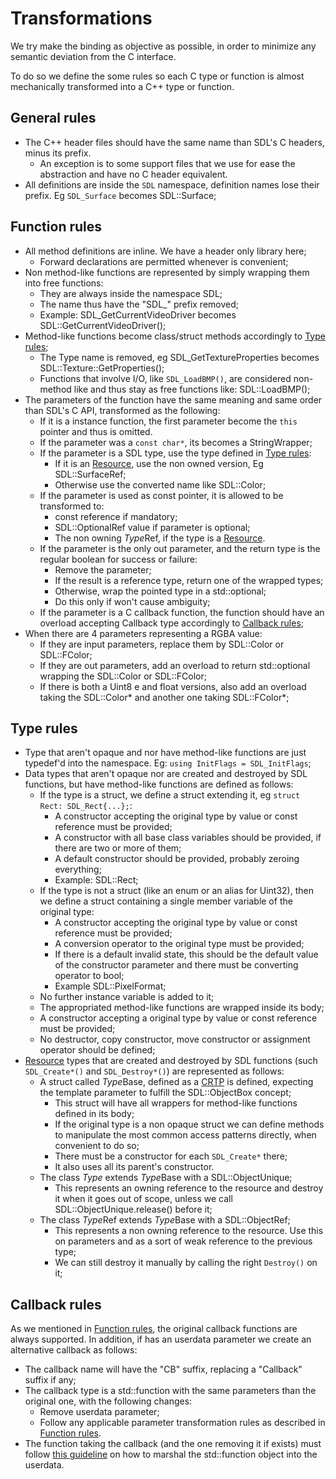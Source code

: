 Transformations
===============

We try make the binding as objective as possible, in order to minimize any
semantic deviation from the C interface. 

To do so we define the some rules so each C type or function is almost
mechanically transformed into a C++ type or function.

General rules
-------------

- The C++ header files should have the same name than SDL's C headers, minus 
its prefix.
  - An exception is to some support files that we use for ease the abstraction
  and have no C header equivalent.
- All definitions are inside the `SDL` namespace, definition names lose their
prefix. Eg `SDL_Surface` becomes SDL::Surface;

Function rules
--------------

- All method definitions are inline. We have a header only library here;
  - Forward declarations are permitted whenever is convenient;
- Non method-like functions are represented by simply wrapping them into free
  functions:
  - They are always inside the namespace SDL;
  - The name thus have the "SDL_" prefix removed;
  - Example: SDL_GetCurrentVideoDriver becomes SDL::GetCurrentVideoDriver();
- Method-like functions become class/struct methods accordingly to 
[Type rules](#type-rules);
  - The Type name is removed, eg SDL_GetTextureProperties becomes 
    SDL::Texture::GetProperties();
  - Functions that involve I/O, like `SDL_LoadBMP()`, are considered non-method
    like and thus stay as free functions like: SDL::LoadBMP();
- The parameters of the function have the same meaning and same order than 
  SDL's C API, transformed as the following:
  - If it is a instance function, the first parameter become the `this` pointer
    and thus is omitted.
  - If the parameter was a `const char*`, its becomes a StringWrapper;
  - If the parameter is a SDL type, use the type defined in [Type rules](#type-rules):
    - If it is an [Resource](#resource), use the non owned version, Eg SDL::SurfaceRef;
    - Otherwise use the converted name like SDL::Color;
  - If the parameter is used as const pointer, it is allowed to be transformed to:
    - const reference if mandatory;
    - SDL::OptionalRef value if parameter is optional;
    - The non owning <i>Type</i>Ref, if the type is a [Resource](#resource).
  - If the parameter is the only out parameter, and the return type is the regular 
    boolean for success or failure:
    - Remove the parameter;
    - If the result is a reference type, return one of the wrapped types;
    - Otherwise, wrap the pointed type in a std::optional;
    - Do this only if won't cause ambiguity;
  - If the parameter is a C callback function, the function should have an 
    overload accepting Callback type accordingly to [Callback rules](#callback-rules);
- When there are 4 parameters representing a RGBA value:
  - If they are input parameters, replace them by SDL::Color or SDL::FColor;
  - If they are out parameters, add an overload to return std::optional wrapping
    the SDL::Color or SDL::FColor;
  - If there is both a Uint8 e and float versions, also add an overload taking the
    SDL::Color* and another one taking SDL::FColor*;

Type rules
----------

- Type that aren't opaque and nor have method-like functions are just 
typedef'd into the namespace. Eg: `using InitFlags = SDL_InitFlags`;
- Data types that aren't opaque nor are created and destroyed by SDL functions, 
but have method-like functions are defined as follows:
  - If the type is a struct, we define a struct extending it, eg `struct Rect: SDL_Rect{...};`:
    - A constructor accepting the original type by value or const reference
      must be provided;
    - A constructor with all base class variables should be provided, if there
      are two or more of them;
    - A default constructor should be provided, probably zeroing everything;
    - Example: SDL::Rect;
  - If the type is not a struct (like an enum or an alias for Uint32), then we 
  define a struct containing a single member variable of the original type:
    - A constructor accepting the original type by value or const reference
      must be provided;
    - A conversion operator to the original type must be provided;
    - If there is a default invalid state, this should be the
      default value of the constructor parameter and there must be converting 
      operator to bool;
    - Example SDL::PixelFormat;
  - No further instance variable is added to it;
  - The appropriated method-like functions are wrapped inside its body;
  - A constructor accepting a original type by value or const reference 
  must be provided;
  - No destructor, copy constructor, move constructor or assignment operator
  should be defined;
- [Resource](#resource) types that are created and destroyed by SDL functions
(such `SDL_Create*()` and `SDL_Destroy*()`) are represented as follows:
  - A struct called <i>Type</i>Base, defined as a [CRTP](https://en.cppreference.com/w/cpp/language/crtp)
    is defined, expecting the template parameter to fulfill the SDL::ObjectBox
    concept;
    - This struct will have all wrappers for method-like functions 
      defined in its body;
    - If the original type is a non opaque struct we can define methods to 
      manipulate the most common access patterns directly, when convenient to 
      do so;
    - There must be a constructor for each `SDL_Create*` there; 
    - It also uses all its parent's constructor.
  - The class <i>Type</i> extends <i>Type</i>Base with a SDL::ObjectUnique;
    - This represents an owning reference to the resource and destroy it when
      it goes out of scope, unless we call SDL::ObjectUnique.release() before 
      it;
  - The class <i>Type</i>Ref extends <i>Type</i>Base with a SDL::ObjectRef;
    - This represents a non owning reference to the resource. Use this on 
      parameters and as a sort of weak reference to the previous type;
    - We can still destroy it manually by calling the right `Destroy()`
      on it;

Callback rules
--------------

As we mentioned in [Function rules](#function-rules), the original callback 
functions are always supported. In addition, if has an userdata parameter we 
create an alternative callback as follows:

- The callback name will have the "CB" suffix, replacing a "Callback" 
  suffix if any;
- The callback type is a std::function with the same parameters than the 
  original one, with the following changes: 
  - Remove userdata parameter;
  - Follow any applicable parameter transformation rules as described in 
    [Function rules](#function-rules).
- The function taking the callback (and the one removing it if exists) must
  follow [this guideline](#callback) on how to marshal the std::function object
  into the userdata. 
